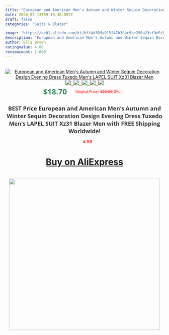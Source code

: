 ```yaml
---
title: "European and American Men's Autumn and Winter Sequin Decoration Design Evening Dress Tuxedo Men's LAPEL SUIT Xz31 Blazer Men"
date: 2020-07-13T09:10:36.892Z
draft: false
categories: "Suits & Blazer"

image: "https://ae01.alicdn.com/kf/Hff4d389a915f47b38ac9be250a23cf9eP/European-and-American-Men-s-Autumn-and-Winter-Sequin-Decoration-Design-Evening-Dress-Tuxedo-Men-s.jpg"
description: "European and American Men's Autumn and Winter Sequin Decoration Design Evening Dress Tuxedo Men's LAPEL SUIT Xz31 Blazer Men"
author: Ella Brown
ratingvalue: 4.88
reviewcount: 2.000
---
```

<br>
<div style="text-align: center;">
<a href="https://s.click.aliexpress.com/e/_98HeL7" target="_blank" rel="nofollow noopener noreferrer"><img alt="European and American Men's Autumn and Winter Sequin Decoration Design Evening Dress Tuxedo Men's LAPEL SUIT Xz31 Blazer Men" class="magnifier-image" src="https://ae01.alicdn.com/kf/Hff4d389a915f47b38ac9be250a23cf9eP/European-and-American-Men-s-Autumn-and-Winter-Sequin-Decoration-Design-Evening-Dress-Tuxedo-Men-s.jpg_640x640.jpg">
<br>
<img style="border:1px solid salmon" src="https://ae01.alicdn.com/kf/Hff4d389a915f47b38ac9be250a23cf9eP/European-and-American-Men-s-Autumn-and-Winter-Sequin-Decoration-Design-Evening-Dress-Tuxedo-Men-s.jpg_120x120.jpg">&nbsp;&nbsp;<img style="border:1px solid salmon" src="https://ae01.alicdn.com/kf/H7b90244b53b748e2b3b8c2556932b8bbs/European-and-American-Men-s-Autumn-and-Winter-Sequin-Decoration-Design-Evening-Dress-Tuxedo-Men-s.jpg_120x120.jpg">&nbsp;&nbsp;<img style="border:1px solid salmon" src="https://ae01.alicdn.com/kf/H56740fc9a82743b3b70ee5c7a945a4f2A/European-and-American-Men-s-Autumn-and-Winter-Sequin-Decoration-Design-Evening-Dress-Tuxedo-Men-s.jpg_120x120.jpg">&nbsp;&nbsp;<img style="border:1px solid salmon" src="https://ae01.alicdn.com/kf/H4d01747a77804669b2db6ff24b858309c/European-and-American-Men-s-Autumn-and-Winter-Sequin-Decoration-Design-Evening-Dress-Tuxedo-Men-s.jpg_120x120.jpg">&nbsp;&nbsp;<img style="border:1px solid salmon" src="https://ae01.alicdn.com/kf/H87ad9a6a4e9e47c4a9776574700bfa1ba/European-and-American-Men-s-Autumn-and-Winter-Sequin-Decoration-Design-Evening-Dress-Tuxedo-Men-s.jpg_120x120.jpg"></a></div><br0>
<div style="text-align: center;"><span style="background-color: white; border: 0px; box-sizing: border-box; color: seagreen; display: inline-block; font-family: &quot;open sans&quot; , &quot;arial&quot; , &quot;helvetica&quot; , sans-serif , &quot;heiti&quot;; font-size: 24px; font-stretch: inherit; font-weight: 700; line-height: inherit; margin: 0px 10px 0px 0px; padding: 0px; vertical-align: middle;">$18.70 </span>
<span style="background: rgb(255 , 241 , 241); border-radius: 3px; border: 0px; box-sizing: border-box; color: #ff4747; display: inline-block; font-family: inherit; font-size: 12px; font-stretch: inherit; font-style: inherit; font-variant: inherit; font-weight: 600; line-height: inherit; margin: 0px; padding: 2px 5px; transform: scale(0.9); vertical-align: middle;">Original Price : <b style="text-decoration: line-through;">$22.00 </b> 15%&nbsp;&nbsp;</span></div>
<h1 style="color: #333333; display: inline-block; font-family: &quot;open sans&quot; , &quot;arial&quot; , &quot;helvetica&quot; , sans-serif , &quot;heiti&quot;; font-size: 18px; font-stretch: inherit; font-weight: 700; text-align: center;">BEST Price European and American Men's Autumn and Winter Sequin Decoration Design Evening Dress Tuxedo Men's LAPEL SUIT Xz31 Blazer Men with FREE Shipping Worldwide!</h1>
<div style="color: #ff4747; text-align: center;">
<img src="https://4.bp.blogspot.com/-M0ZcTcb-5uY/XleCXlxnR4I/AAAAAAAAAEc/OrjgMkXV1oMQFaCRZj5HQwOCBcu3w1FegCPcBGAYYCw/s1600/star.png" style="height: 15px;">&nbsp;<b>4.88</b></div>
<div class="button_cont" align="center"><a class="buynow_a" href="https://s.click.aliexpress.com/e/_98HeL7" target="_blank" rel="nofollow noopener noreferrer"><H1>Buy on AliExpress</H1></a></div><br>
<div class="separator" style="clear: both; text-align: center;">
<img src="https://lh3.googleusercontent.com/-pTy5HemUv9M/XlePHvY0dAI/AAAAAAAAAE4/0nX5iRUoIWY8eMW9Dpxeirr157OZliDIgCLcBGAsYHQ/s1600/badge.gif" width="480">
</div>

